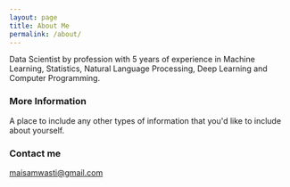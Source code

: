 ```yaml
---
layout: page
title: About Me
permalink: /about/
---
```


Data Scientist by profession with 5 years of experience in Machine Learning, Statistics, Natural Language Processing, Deep Learning and Computer Programming.  

### More Information

A place to include any other types of information that you'd like to include about yourself.

### Contact me

[maisamwasti@gmail.com](mailto:maisamwasti@gmail.com)

